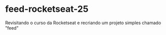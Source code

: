 # feed-rocketseat-25
Revisitando o curso da Rocketseat e recriando um projeto simples chamado "feed"
